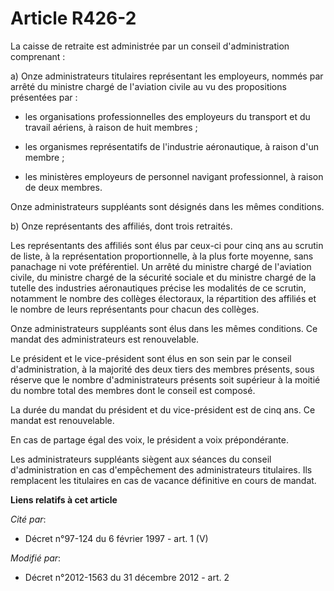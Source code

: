 # Article R426-2

La caisse de retraite est administrée par un conseil d'administration comprenant : 

a) Onze administrateurs titulaires représentant les employeurs, nommés par arrêté du ministre chargé de l'aviation civile au
vu des propositions présentées par :

- les organisations professionnelles des employeurs du transport et du travail aériens, à raison de huit membres ;

- les organismes représentatifs de l'industrie aéronautique, à raison d'un membre ;

- les ministères employeurs de personnel navigant professionnel, à raison de deux membres. 

Onze administrateurs suppléants sont désignés dans les mêmes conditions. 

b) Onze représentants des affiliés, dont trois retraités. 

Les représentants des affiliés sont élus par ceux-ci pour cinq ans au scrutin de liste, à la représentation proportionnelle,
à la plus forte moyenne, sans panachage ni vote préférentiel. Un arrêté du ministre chargé de l'aviation civile, du ministre
chargé de la sécurité sociale et du ministre chargé de la tutelle des industries aéronautiques précise les modalités de ce
scrutin, notamment le nombre des collèges électoraux, la répartition des affiliés et le nombre de leurs représentants pour
chacun des collèges. 

Onze administrateurs suppléants sont élus dans les mêmes conditions. Ce mandat des administrateurs est renouvelable. 

Le président et le vice-président sont élus en son sein par le conseil d'administration, à la majorité des deux tiers des
membres présents, sous réserve que le nombre d'administrateurs présents soit supérieur à la moitié du nombre total des
membres dont le conseil est composé. 

La durée du mandat du président et du vice-président est de cinq ans. Ce mandat est renouvelable. 

En cas de partage égal des voix, le président a voix prépondérante. 

Les administrateurs suppléants siègent aux séances du conseil d'administration en cas d'empêchement des administrateurs
titulaires. Ils remplacent les titulaires en cas de vacance définitive en cours de mandat.

**Liens relatifs à cet article**

_Cité par_:

  - Décret n°97-124 du 6 février 1997 - art. 1 (V)

_Modifié par_:

  - Décret n°2012-1563 du 31 décembre 2012 - art. 2
